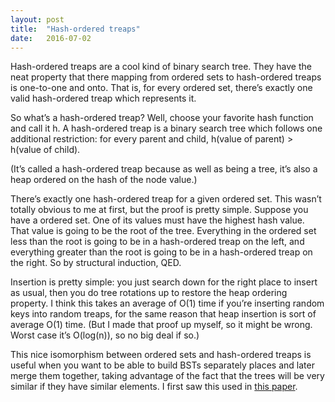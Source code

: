 ```yaml
---
layout: post
title:  "Hash-ordered treaps"
date:   2016-07-02
---
```


Hash-ordered treaps are a cool kind of binary search tree. They have the neat property that there mapping from ordered sets to hash-ordered treaps is one-to-one and onto. That is, for every ordered set, there’s exactly one valid hash-ordered treap which represents it.

So what’s a hash-ordered treap? Well, choose your favorite hash function and call it h. A hash-ordered treap is a binary search tree which follows one additional restriction: for every parent and child, h(value of parent) > h(value of child).

(It’s called a hash-ordered treap because as well as being a tree, it’s also a heap ordered on the hash of the node value.)

There’s exactly one hash-ordered treap for a given ordered set. This wasn’t totally obvious to me at first, but the proof is pretty simple. Suppose you have a ordered set. One of its values must have the highest hash value. That value is going to be the root of the tree. Everything in the ordered set less than the root is going to be in a hash-ordered treap on the left, and everything greater than the root is going to be in a hash-ordered treap on the right. So by structural induction, QED.

Insertion is pretty simple: you just search down for the right place to insert as usual, then you do tree rotations up to restore the heap ordering property. I think this takes an average of O(1) time if you’re inserting random keys into random treaps, for the same reason that heap insertion is sort of average O(1) time. (But I made that proof up myself, so it might be wrong. Worst case it’s O(log(n)), so no big deal if so.)

This nice isomorphism between ordered sets and hash-ordered treaps is useful when you want to be able to build BSTs separately places and later merge them together, taking advantage of the fact that the trees will be very similar if
they have similar elements. I first saw this used in [this paper](http://arxiv.org/abs/1301.3388).
